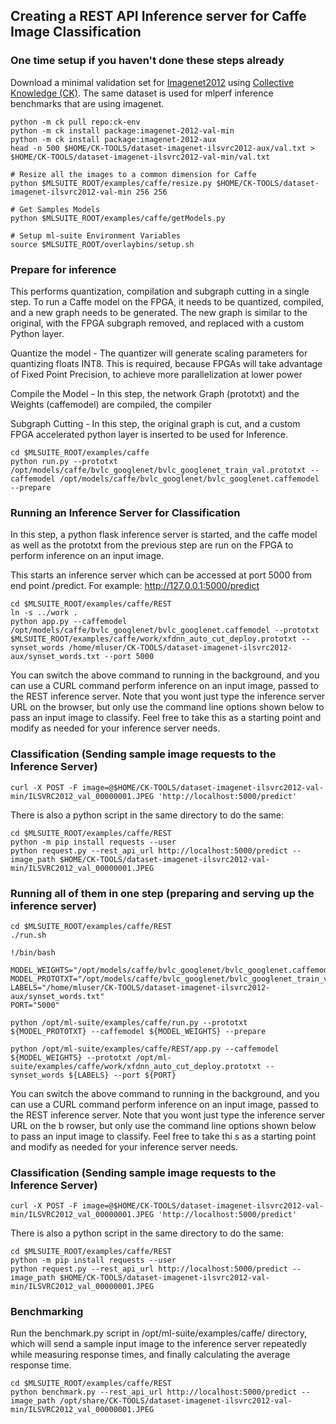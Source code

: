 ## Creating a REST API Inference server for Caffe Image Classification  

### One time setup if you haven't done these steps already

Download a minimal validation set for [Imagenet2012](http://www.image-net.org/challenges/LSVRC/2012) using [Collective Knowledge (CK)](https://github.com/ctuning).
The same dataset is used for mlperf inference benchmarks that are using imagenet.

```
python -m ck pull repo:ck-env
python -m ck install package:imagenet-2012-val-min
python -m ck install package:imagenet-2012-aux
head -n 500 $HOME/CK-TOOLS/dataset-imagenet-ilsvrc2012-aux/val.txt > $HOME/CK-TOOLS/dataset-imagenet-ilsvrc2012-val-min/val.txt

# Resize all the images to a common dimension for Caffe
python $MLSUITE_ROOT/examples/caffe/resize.py $HOME/CK-TOOLS/dataset-imagenet-ilsvrc2012-val-min 256 256

# Get Samples Models 
python $MLSUITE_ROOT/examples/caffe/getModels.py

# Setup ml-suite Environment Variables
source $MLSUITE_ROOT/overlaybins/setup.sh

```

### Prepare for inference

This performs quantization, compilation and subgraph cutting in a single step. To run a Caffe model on the FPGA, it needs to be quantized, compiled, and a new graph needs to be generated. The new graph is similar to the original, with the FPGA subgraph removed, and replaced with a custom Python layer.

  Quantize the model - The quantizer will generate scaling parameters for quantizing floats INT8. This is required, because FPGAs will take advantage of Fixed Point Precision, to achieve more parallelization at lower power

  Compile the Model - In this step, the network Graph (prototxt) and the Weights (caffemodel) are compiled, the compiler

  Subgraph Cutting - In this step, the original graph is cut, and a custom FPGA accelerated python layer is inserted to be used for Inference.

  ```
  cd $MLSUITE_ROOT/examples/caffe 
  python run.py --prototxt /opt/models/caffe/bvlc_googlenet/bvlc_googlenet_train_val.prototxt --caffemodel /opt/models/caffe/bvlc_googlenet/bvlc_googlenet.caffemodel --prepare
  ```

### Running an Inference Server for Classification

In this step, a python flask inference server is started, and the caffe model as well as the prototxt from the previous step are run on the FPGA to perform inference on an input image.

This starts an inference server which can be accessed at port 5000 from end point /predict. For example: http://127.0.0.1:5000/predict

   ```
   cd $MLSUITE_ROOT/examples/caffe/REST
   ln -s ../work .
   python app.py --caffemodel /opt/models/caffe/bvlc_googlenet/bvlc_googlenet.caffemodel --prototxt $MLSUITE_ROOT/examples/caffe/work/xfdnn_auto_cut_deploy.prototxt --synset_words /home/mluser/CK-TOOLS/dataset-imagenet-ilsvrc2012-aux/synset_words.txt --port 5000
   ```

You can switch the above command to running in the background, and you can use a CURL command perform inference on an input image, passed to the REST inference server. Note that you wont just type the inference server URL on the browser, but only use the command line options shown below to pass an input image to classify. Feel free to take this as a starting point and modify as needed for your inference server needs. 

### Classification (Sending sample image requests to the Inference Server)

   ```
   curl -X POST -F image=@$HOME/CK-TOOLS/dataset-imagenet-ilsvrc2012-val-min/ILSVRC2012_val_00000001.JPEG 'http://localhost:5000/predict'
   ```

There is also a python script in the same directory to do the same:

   ```
   cd $MLSUITE_ROOT/examples/caffe/REST
   python -m pip install requests --user
   python request.py --rest_api_url http://localhost:5000/predict --image_path $HOME/CK-TOOLS/dataset-imagenet-ilsvrc2012-val-min/ILSVRC2012_val_00000001.JPEG
   ```

### Running all of them in one step (preparing and serving up the inference server)

   ```
   cd $MLSUITE_ROOT/examples/caffe/REST
   ./run.sh
   ```

   ```
   !/bin/bash

   MODEL_WEIGHTS="/opt/models/caffe/bvlc_googlenet/bvlc_googlenet.caffemodel"
   MODEL_PROTOTXT="/opt/models/caffe/bvlc_googlenet/bvlc_googlenet_train_val.prototxt"
   LABELS="/home/mluser/CK-TOOLS/dataset-imagenet-ilsvrc2012-aux/synset_words.txt"
   PORT="5000"

   python /opt/ml-suite/examples/caffe/run.py --prototxt ${MODEL_PROTOTXT} --caffemodel ${MODEL_WEIGHTS} --prepare

   python /opt/ml-suite/examples/caffe/REST/app.py --caffemodel ${MODEL_WEIGHTS} --prototxt /opt/ml-suite/examples/caffe/work/xfdnn_auto_cut_deploy.prototxt --synset_words ${LABELS} --port ${PORT}
   ```

You can switch the above command to running in the background, and you can use a CURL command perform inference on an input image, passed to the REST inference server. Note that you wont just type the inference server URL on the b
rowser, but only use the command line options shown below to pass an input image to classify. Feel free to take thi
s as a starting point and modify as needed for your inference server needs.

### Classification (Sending sample image requests to the Inference Server)

   ```
   curl -X POST -F image=@$HOME/CK-TOOLS/dataset-imagenet-ilsvrc2012-val-min/ILSVRC2012_val_00000001.JPEG 'http://localhost:5000/predict'
   ```

There is also a python script in the same directory to do the same:

   ```
   cd $MLSUITE_ROOT/examples/caffe/REST
   python -m pip install requests --user
   python request.py --rest_api_url http://localhost:5000/predict --image_path $HOME/CK-TOOLS/dataset-imagenet-ilsvrc2012-val-min/ILSVRC2012_val_00000001.JPEG
   ```

### Benchmarking

   Run the benchmark.py script in /opt/ml-suite/examples/caffe/ directory, which will send a sample input image to the inference server repeatedly while measuring response times, and finally calculating the average response time.

  ```
  cd $MLSUITE_ROOT/examples/caffe/REST
  python benchmark.py --rest_api_url http://localhost:5000/predict --image_path /opt/share/CK-TOOLS/dataset-imagenet-ilsvrc2012-val-min/ILSVRC2012_val_00000001.JPEG
  ```

